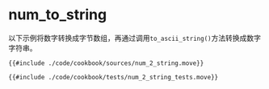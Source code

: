 # num_to_string

以下示例将数字转换成字节数组，再通过调用`to_ascii_string()`方法转换成数字字符串。


````move
{{#include ./code/cookbook/sources/num_2_string.move}}
````

````move
{{#include ./code/cookbook/tests/num_2_string_tests.move}}
````